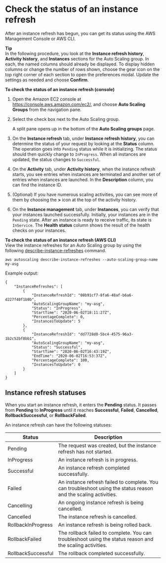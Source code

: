 # Check the status of an instance refresh<a name="check-status-instance-refresh"></a>

After an instance refresh has begun, you can get its status using the AWS Management Console or AWS CLI\.

**Tip**  
In the following procedure, you look at the **Instance refresh history**, **Activity history**, and **Instances** sections for the Auto Scaling group\. In each, the named columns should already be displayed\. To display hidden columns or change the number of rows shown, choose the gear icon on the top right corner of each section to open the preferences modal\. Update the settings as needed and choose **Confirm**\.

**To check the status of an instance refresh \(console\)**

1. Open the Amazon EC2 console at [https://console\.aws\.amazon\.com/ec2/](https://console.aws.amazon.com/ec2/), and choose **Auto Scaling Groups** from the navigation pane\.

1. Select the check box next to the Auto Scaling group\. 

   A split pane opens up in the bottom of the **Auto Scaling groups** page\.

1. On the **Instance refresh** tab, under **Instance refresh history**, you can determine the status of your request by looking at the **Status** column\. The operation goes into `Pending` status while it is initializing\. The status should then quickly change to `InProgress`\. When all instances are updated, the status changes to `Successful`\.

1. On the **Activity** tab, under **Activity history**, when the instance refresh starts, you see entries when instances are terminated and another set of entries when instances are launched\. In the **Description** column, you can find the instance ID\. 

1. \(Optional\) If you have numerous scaling activities, you can see more of them by choosing the **>** icon at the top of the activity history\.

1. On the **Instance management** tab, under **Instances**, you can verify that your instances launched successfully\. Initially, your instances are in the `Pending` state\. After an instance is ready to receive traffic, its state is `InService`\. The **Health status** column shows the result of the health checks on your instances\.

**To check the status of an instance refresh \(AWS CLI\)**  
View the instance refreshes for an Auto Scaling group by using the following [describe\-instance\-refreshes](https://docs.aws.amazon.com/cli/latest/reference/autoscaling/describe-instance-refreshes.html) command\.

```
aws autoscaling describe-instance-refreshes --auto-scaling-group-name my-asg
```

Example output:

```
{
    "InstanceRefreshes": [
        {
            "InstanceRefreshId": "08b91cf7-8fa6-48af-b6a6-d227f40f1b9b",
            "AutoScalingGroupName": "my-asg",
            "Status": "InProgress",
            "StartTime": "2020-06-02T18:11:27Z",
            "PercentageComplete": 0,
            "InstancesToUpdate": 5
        },
        {
            "InstanceRefreshId": "dd7728d0-5bc4-4575-96a3-1b2c52bf8bb1",
            "AutoScalingGroupName": "my-asg",
            "Status": "Successful",
            "StartTime": "2020-06-02T16:43:19Z",
            "EndTime": "2020-06-02T16:53:37Z",
            "PercentageComplete": 100,
            "InstancesToUpdate": 0
        }
    ]
}
```

## Instance refresh statuses<a name="instance-refresh-statuses"></a>

When you start an instance refresh, it enters the **Pending** status\. It passes from **Pending** to **InProgress** until it reaches **Successful**, **Failed**, **Cancelled**, **RollbackSuccessful**, or **RollbackFailed**\.

An instance refresh can have the following statuses:


| Status | Description | 
| --- | --- | 
| Pending | The request was created, but the instance refresh has not started\. | 
| InProgress | An instance refresh is in progress\. | 
| Successful | An instance refresh completed successfully\. | 
| Failed | An instance refresh failed to complete\. You can troubleshoot using the status reason and the scaling activities\. | 
| Cancelling | An ongoing instance refresh is being cancelled\. | 
| Cancelled | The instance refresh is cancelled\. | 
| RollbackInProgress | An instance refresh is being rolled back\. | 
| RollbackFailed | The rollback failed to complete\. You can troubleshoot using the status reason and the scaling activities\. | 
| RollbackSuccessful | The rollback completed successfully\. | 